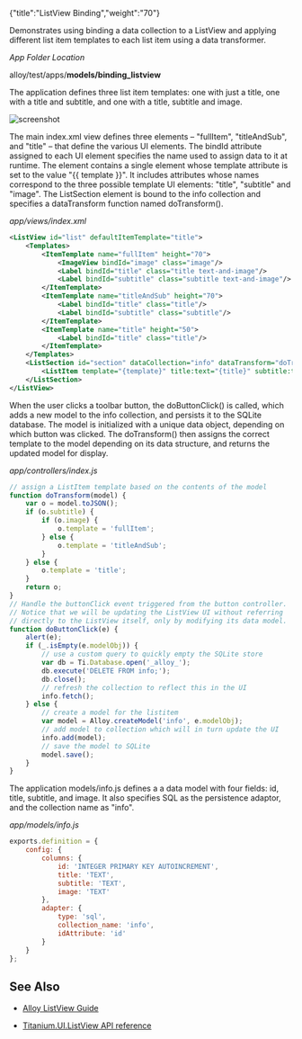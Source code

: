 {"title":"ListView Binding","weight":"70"}

Demonstrates using binding a data collection to a ListView and applying different list item templates to each list item using a data transformer.

*App Folder Location*

alloy/test/apps/**models/binding\_listview**

The application defines three list item templates: one with just a title, one with a title and subtitle, and one with a title, subtitle and image.

![screenshot](/Images/appc/download/attachments/41845706/screenshot.png)

The main index.xml view defines three <ItemTemplate/> elements – "fullItem", "titleAndSub", and "title" – that define the various UI elements. The bindId attribute assigned to each UI element specifies the name used to assign data to it at runtime. The <ListSection/> element contains a single <ListItem/> element whose template attribute is set to the value "{{ template }}". It includes attributes whose names correspond to the three possible template UI elements: "title", "subtitle" and "image". The ListSection element is bound to the info collection and specifies a dataTransform function named doTransform().

*app/views/index.xml*

```xml
<ListView id="list" defaultItemTemplate="title">
    <Templates>
        <ItemTemplate name="fullItem" height="70">
            <ImageView bindId="image" class="image"/>
            <Label bindId="title" class="title text-and-image"/>
            <Label bindId="subtitle" class="subtitle text-and-image"/>
        </ItemTemplate>
        <ItemTemplate name="titleAndSub" height="70">
            <Label bindId="title" class="title"/>
            <Label bindId="subtitle" class="subtitle"/>
        </ItemTemplate>
        <ItemTemplate name="title" height="50">
            <Label bindId="title" class="title"/>
        </ItemTemplate>
    </Templates>
    <ListSection id="section" dataCollection="info" dataTransform="doTransform">
        <ListItem template="{template}" title:text="{title}" subtitle:text="{subtitle}" image:image="{image}"/>
    </ListSection>
</ListView>
```

When the user clicks a toolbar button, the doButtonClick() is called, which adds a new model to the info collection, and persists it to the SQLite database. The model is initialized with a unique data object, depending on which button was clicked. The doTransform() then assigns the correct template to the model depending on its data structure, and returns the updated model for display.

*app/controllers/index.js*

```javascript
// assign a ListItem template based on the contents of the model
function doTransform(model) {
    var o = model.toJSON();
    if (o.subtitle) {
        if (o.image) {
            o.template = 'fullItem';
        } else {
            o.template = 'titleAndSub';
        }
    } else {
        o.template = 'title';
    }
    return o;
}
// Handle the buttonClick event triggered from the button controller.
// Notice that we will be updating the ListView UI without referring
// directly to the ListView itself, only by modifying its data model.
function doButtonClick(e) {
    alert(e);
    if (_.isEmpty(e.modelObj)) {
        // use a custom query to quickly empty the SQLite store
        var db = Ti.Database.open('_alloy_');
        db.execute('DELETE FROM info;');
        db.close();
        // refresh the collection to reflect this in the UI
        info.fetch();
    } else {
        // create a model for the listitem
        var model = Alloy.createModel('info', e.modelObj);
        // add model to collection which will in turn update the UI
        info.add(model);
        // save the model to SQLite
        model.save();
    }
}
```

The application models/info.js defines a a data model with four fields: id, title, subtitle, and image. It also specifies SQL as the persistence adaptor, and the collection name as "info".

*app/models/info.js*

```javascript
exports.definition = {
    config: {
        columns: {
            id: 'INTEGER PRIMARY KEY AUTOINCREMENT',
            title: 'TEXT',
            subtitle: 'TEXT',
            image: 'TEXT'
        },
        adapter: {
            type: 'sql',
            collection_name: 'info',
            idAttribute: 'id'
        }
    }
};
```

## See Also

* [Alloy ListView Guide](#undefined)

* [Titanium.UI.ListView API reference](https://docs.appcelerator.com/platform/latest/#!/api/Titanium.UI.ListView)
